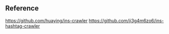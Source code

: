
## Reference
<https://github.com/huaying/ins-crawler>
https://github.com/ji3g4m6zo6/ins-hashtag-crawler
